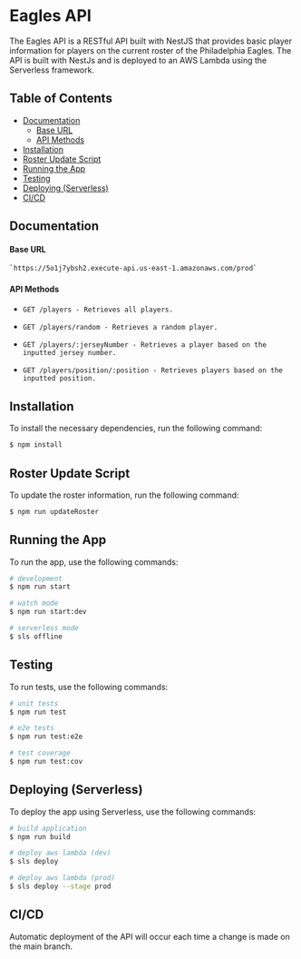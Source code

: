 # Eagles API

The Eagles API is a RESTful API built with NestJS that provides basic player information for players on the current roster of the Philadelphia Eagles. The API is built with NestJs and is deployed to an AWS Lambda using the Serverless framework.

## Table of Contents

- [Documentation](#documentation)
  - [Base URL](#base-url)
  - [API Methods](#api-methods)
- [Installation](#installation)
- [Roster Update Script](#roster-update-script)
- [Running the App](#running-the-app)
- [Testing](#testing)
- [Deploying (Serverless)](#deploying-serverless)
- [CI/CD](#cicd)

## Documentation

#### Base URL

```bash
`https://5o1j7ybsh2.execute-api.us-east-1.amazonaws.com/prod`
```

#### API Methods

- `GET /players - Retrieves all players.`

- `GET /players/random - Retrieves a random player.`

- `GET /players/:jerseyNumber - Retrieves a player based on the inputted jersey number.`

- `GET /players/position/:position - Retrieves players based on the inputted position.`

## Installation

To install the necessary dependencies, run the following command:

```bash
$ npm install
```

## Roster Update Script

To update the roster information, run the following command:

```bash
$ npm run updateRoster
```

## Running the App

To run the app, use the following commands:

```bash
# development
$ npm run start

# watch mode
$ npm run start:dev

# serverless mode
$ sls offline
```

## Testing

To run tests, use the following commands:

```bash
# unit tests
$ npm run test

# e2e tests
$ npm run test:e2e

# test coverage
$ npm run test:cov
```

## Deploying (Serverless)

To deploy the app using Serverless, use the following commands:

```bash
# build application
$ npm run build

# deploy aws lambda (dev)
$ sls deploy

# deploy aws lambda (prod)
$ sls deploy --stage prod
```

## CI/CD

Automatic deployment of the API will occur each time a change is made on the main branch.
